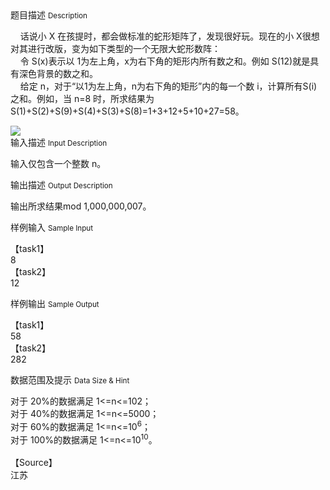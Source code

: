 <div class="panel panel-default">
<div class="area-title">
<span>
题目描述
<small>Description</small>
</span></div>
<div class="panel-body">

<p>    话说小 X 在孩提时，都会做标准的蛇形矩阵了，发现很好玩。现在的小 X很想对其进行改版，变为如下类型的一个无限大蛇形数阵： <br>    令 S(x)表示以 1为左上角，x为右下角的矩形内所有数之和。例如 S(12)就是具有深色背景的数之和。 <br>    给定 n，对于“以1为左上角，n为右下角的矩形”内的每一个数 i，计算所有S(i)之和。例如，当 n=8 时，所求结果为 S(1)+S(2)+S(9)+S(4)+S(3)+S(8)=1+3+12+5+10+27=58。</p>

<img src="/source/codevs/codevs-1518/img/aHR0cDovL3d3dy5qb3lvaS5jbi9wcm9ibGVtL2NvZGV2cy0xNTE4L2h0dHA6Ly9jb2RldnMuY24vbWVkaWEvaW1hZ2UvMTM2NDYzMjgyNS4zNjAuODU2MTU1Mzk3NTcxLmpwZw==.jpg" style="max-width:700px">

</div>
</div>

<div class="panel panel-default">
<div class="area-title">
<span>
输入描述
<small>Input Description</small>
</span></div>
<div class="panel-body">
<p>输入仅包含一个整数 n。 </p>

</div>
</div>
<div  class="panel panel-default">
<div class="area-title">
<span>
输出描述
<small>Output Description</small>
</span></div>
<div class="panel-body">

<p>输出所求结果mod 1,000,000,007。&nbsp;</p>

</div>
</div>


<div class="panel panel-default">
<div class="area-title">
<span>
样例输入
<small>Sample Input</small>
</span></div>
<div class="panel-body">
<p>【task1】<br>8<br>【task2】 <br>12 </p>

</div>
</div>

<div class="panel panel-default">
<div class="area-title">
<span>
样例输出
<small>Sample Output</small>
</span></div>
<div class="panel-body">
<p>【task1】<br>58<br>【task2】<br>282 </p>

</div>
</div>

<div class="panel panel-default">
<div class="area-title">
<span>
数据范围及提示
<small>Data Size & Hint</small>
</span></div>
<div class="panel-body">
<p>对于 20%的数据满足 1&lt;=n&lt;=102； <br> 对于 40%的数据满足 1&lt;=n&lt;=5000； <br> 对于 60%的数据满足 1&lt;=n&lt;=10<sup>6</sup>； <br> 对于 100%的数据满足 1&lt;=n&lt;=10<sup>10</sup>。<br><br>【Source】<br>江苏 </p>
</div>
</div>